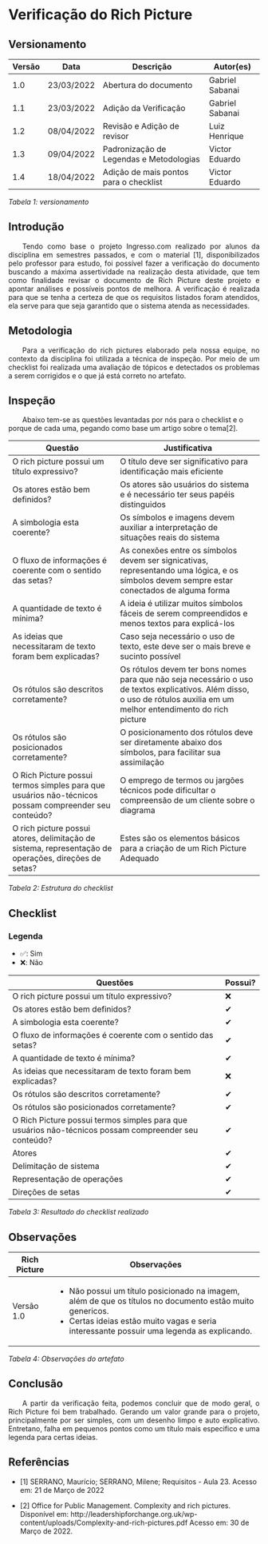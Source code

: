 # Verificação do Rich Picture
## Versionamento

| Versão | Data  | Descrição             | Autor(es)       |
| ------ | ----- | --------------------- | --------------- |
| 1.0    | 23/03/2022 | Abertura do documento | Gabriel Sabanai |
| 1.1    | 23/03/2022 | Adição da Verificação | Gabriel Sabanai |
| 1.2    | 08/04/2022 | Revisão e Adição de revisor | Luiz Henrique |
| 1.3    | 09/04/2022 | Padronização de Legendas e Metodologias | Victor Eduardo |
| 1.4    | 18/04/2022 | Adição de mais pontos para o checklist | Victor Eduardo |

*Tabela 1: versionamento*

## Introdução 
<p align="justify">&emsp;&emsp;Tendo como base o projeto Ingresso.com realizado por alunos da disciplina em semestres passados, e com o material [1], disponibilizados pelo professor para estudo, foi possível fazer a verificação do documento buscando a máxima assertividade na realização desta atividade, que tem como finalidade revisar o documento de Rich Picture deste projeto e apontar análises e possíveis pontos de melhora. A verificação é realizada para que se tenha a certeza de que os requisitos listados foram atendidos, ela serve para que seja garantido que o sistema atenda as necessidades.</p>

## Metodologia
<p align="justify">&emsp;&emsp;Para a verificação do rich pictures elaborado pela nossa equipe, no contexto da disciplina foi utilizada a técnica de inspeção. Por meio de um checklist foi realizada uma avaliação de tópicos e detectados os problemas a serem corrigidos e o que já está correto no artefato.</p>

## Inspeção
&emsp;&emsp;Abaixo tem-se as questões levantadas por nós para o checklist e o porque de cada uma, pegando como base um artigo sobre o tema[2]. 

|Questão|Justificativa|
|-------|-------------|
|O rich picture possui um título expressivo?|O título deve ser significativo para identificação mais eficiente|
|Os atores estão bem definidos?|Os atores são usuários do sistema e é necessário ter seus papéis distinguidos|
|A simbologia esta coerente?|Os símbolos e imagens devem auxiliar a interpretação de situações reais do sistema|
|O fluxo de informações é coerente com o sentido das setas?|As conexões entre os símbolos devem ser signicativas, representando uma lógica, e os símbolos devem sempre estar conectados de alguma forma|
|A quantidade de texto é mínima?|A ideia é utilizar muitos símbolos fáceis de serem compreendidos e menos textos para explicá-los|
|As ideias que necessitaram de texto foram bem explicadas?|Caso seja necessário o uso de texto, este deve ser o mais breve e sucinto possível|
|Os rótulos são descritos corretamente?|Os rótulos devem ter bons nomes para que não seja necessário o uso de textos explicativos. Além disso, o uso de rótulos auxilia em um melhor entendimento do rich picture|
|Os rótulos são posicionados corretamente?|O posicionamento dos rótulos deve ser diretamente abaixo dos símbolos, para facilitar sua assimilação|
|O Rich Picture possui termos simples para que usuários não-técnicos possam compreender seu conteúdo?|O emprego de termos ou jargões técnicos pode dificultar o compreensão de um cliente sobre o diagrama|
|O rich picture possui atores, delimitação de sistema, representação de operações, direções de setas?|Estes são os elementos básicos para a criação de um Rich Picture Adequado|

*Tabela 2: Estrutura do checklist*

## Checklist 
### Legenda
- ✅: Sim
- ❌: Não

|Questões|Possui?|
|--------|----|
|O rich picture possui um título expressivo?|❌|
|Os atores estão bem definidos?|✔|
|A simbologia esta coerente?|✔|
|O fluxo de informações é coerente com o sentido das setas?|✔|
|A quantidade de texto é mínima?|✔|
|As ideias que necessitaram de texto foram bem explicadas?|❌|
|Os rótulos são descritos corretamente?|✔|
|Os rótulos são posicionados corretamente?|✔|
|O Rich Picture possui termos simples para que usuários não-técnicos possam compreender seu conteúdo?|✔|
|Atores|✔|
|Delimitação de sistema|✔|
|Representação de operações|✔|
|Direções de setas|✔|

*Tabela 3: Resultado do checklist realizado*

## Observações

|Rich Picture|Observações|
|------------|-----------|
|Versão 1.0|<ul><li>Não possui um título posicionado na imagem, além de que os títulos no documento estão muito genericos.</li><li>Certas ideias estão muito vagas e seria interessante possuir uma legenda as explicando.</li></ul>|

*Tabela 4: Observações do artefato*

## Conclusão
<p align="justify">&emsp;&emsp;A partir da verificação feita, podemos concluir que de modo geral, o Rich Picture foi bem trabalhado. Gerando um valor grande para o projeto, principalmente por ser simples, com um desenho limpo e auto explicativo. Entretano, falha em pequenos pontos como um título mais especifico e uma legenda para certas ideias.</p>

## Referências
<ul>
<li><p>[1] SERRANO, Maurício; SERRANO, Milene; Requisitos - Aula 23. Acesso em: 21 de Março de 2022</p></li>
<li><p>[2] Office for Public Management. Complexity and rich pictures. Disponível em: <a>http://leadershipforchange.org.uk/wp-content/uploads/Complexity-and-rich-pictures.pdf</a>
Acesso em: 30 de Março de 2022.</p></li>
</ul>